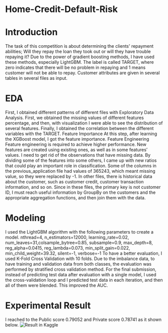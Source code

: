 # Home-Credit-Default-Risk
# Introduction
The task of this competition is about determining the clients' repayment abilities; Will they repay the loan they took out 
or will they have trouble repaying it? Due to the power of gradient boosting methods, I have used these methods, 
especially LightGBM.
The label is called TARGET, where zero indicates that there will be no problem in repaying and 1 means customer will not
be able to repay. Customer attributes are given in several tables in several files as input.
# EDA
First, I obtained different patterns of different files with Exploratory Data Analysis. First, we obtained the missing values 
of different features percentage, and then, with visualization I were able to see the distribution of several features. 
Finally, I obtained the correlation between the different variables with the TARGET.
Feature Importance
At this step, after learning the XGBoost model, I got the feature importance.
Feature Engineering
Feature engineering is required to achieve higher performance. New features are created using existing ones, as well as
in some features’ values. I need to get rid of the observations that have missing data. By dividing some of the features 
into some others, I came up with new ratios that could play an important role in classification. Some of the columns in 
the previous_application file had values of 365243, which meant missing value, so they were replaced by -1.
In other files, there is historical data about the customer, such as customer credit, customer transaction information, and 
so on. Since in these files, the primary key is not customer ID, I must reach useful information by GroupBy on the 
customers and the appropriate aggregation functions, and then join them with the data.
# Modeling
I used the LightGBM algorithm with the following parameters to create a model.
nthread=4, n_estimators=12000, learning_rate=0.02, num_leaves=31,colsample_bytree=0.85, subsample=0.9, 
max_depth=8, reg_alpha=0.0415, reg_lambda=0.073, min_split_gain=0.022, min_child_weight=39.32, silent=-1, 
verbose=-1
To have a better evaluation, I used K-Fold Cross Validation with 10 folds. Due to the imbalance data, to have training 
and validation data from both classes, the evaluation was performed by stratified cross validation method.
For the final submission, instead of predicting test data after evaluation with a single model, I used the cross-validation 
loop and I predicted test data in each iteration, and then all of them were blended. This improved the AUC.
# Experimental Result
I reached to the Public score 0.79052 and Private score 0.78741 as it shown below.
![Result in Kaggle](https://user-images.githubusercontent.com/45369296/112872613-dcf38700-90c0-11eb-8265-a011886f4e81.JPG)

